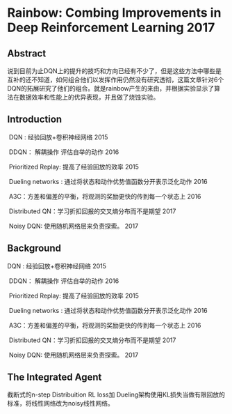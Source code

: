 # Rainbow: Combing Improvements in Deep Reinforcement Learning 2017

## Abstract

​	说到目前为止DQN上的提升的技巧和方向已经有不少了，但是这些方法中哪些是互补的还不知道，如何组合他们以发挥作用仍然没有研究透彻，这篇文章针对6个DQN的拓展研究了他们的组合。就是rainbow产生的来由，并根据实验显示了算法在数据效率和性能上的优异表现，并且做了烧蚀实验。

## Introduction

​	DQN : 经验回放+卷积神经网络  2015

​	DDQN： 解耦操作 评估自举的动作  2016

​	Prioritized Replay: 提高了经验回放的效率 2015

​	Dueling networks : 通过将状态和动作优势值函数分开表示泛化动作 2016

​	A3C：方差和偏差的平衡，将观测的奖励更快的传到每一个状态上 2016

​	Distributed QN：学习折扣回报的交叉熵分布而不是期望 2017

​	Noisy DQN: 使用随机网络层来负责探索。 2017

## Background

DQN : 经验回放+卷积神经网络  2015

​	DDQN： 解耦操作 评估自举的动作  2016

​	Prioritized Replay: 提高了经验回放的效率 2015

​	Dueling networks : 通过将状态和动作优势值函数分开表示泛化动作 2016

​	A3C：方差和偏差的平衡，将观测的奖励更快的传到每一个状态上 2016

​	Distributed QN：学习折扣回报的交叉熵分布而不是期望 2017

​	Noisy DQN: 使用随机网络层来负责探索。 2017

## The Integrated Agent

截断式的n-step Distribuition RL loss加 Dueling架构使用KL损失当做有限回放的标准，将线性网络改为noisy线性网络。



